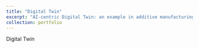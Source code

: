 ```yaml
---
title: "Digital Twin"
excerpt: "AI-centric Digital Twin: an example in additive manufacturing <br/><img src='chenyp.github.io/images/DT.svg'>"
collection: portfolio
---
```


Digital Twin
